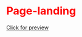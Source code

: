 <style>
    .style{
        color:red
    }
</style>
<div class="style">

# Page-landing
[Click for preview](https://htmlpreview.github.io/?https://github.com/MBendikaite/page-landing/blob/master/index.html)

</div>
